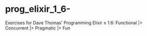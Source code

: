 # prog_elixir_1_6-
Exercises for Dave Thomas' Programming Elixir ≥ 1.6: Functional |> Concurrent |> Pragmatic |> Fun
